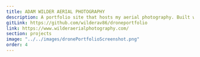 ```yaml
---
title: ADAM WILDER AERIAL PHOTOGRAPHY
description: A portfolio site that hosts my aerial photography. Built with React. My first ever web site.
gitLink: https://github.com/wilderav86/droneportfolio
link: https://www.wilderaerialphotography.com/
section: projects
image: "../../images/dronePortfolioScreenshot.png"
order: 4
---
```

